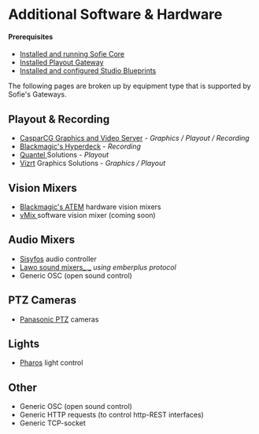 # Additional Software & Hardware

#### Prerequisites

* [Installed and running Sofie Core](../installing-sofie-server-core.md)
* [Installed Playout Gateway](../installing-a-gateway/playout-gateway.md)
* [Installed and configured Studio Blueprints](../installing-blueprints.md#installing-a-studio-blueprint)

The following pages are broken up by equipment type that is supported by Sofie's Gateways.

## Playout & Recording
* [CasparCG Graphics and Video Server](casparcg-server-installation.md) - _Graphics / Playout / Recording_
* [Blackmagic's Hyperdeck](https://www.blackmagicdesign.com/products/hyperdeckstudio) - _Recording_ 
* [Quantel ](http://www.quantel.com)Solutions - _Playout_
* [Vizrt](https://www.vizrt.com/) Graphics Solutions - _Graphics / Playout_

## Vision Mixers
* [Blackmagic's ATEM](https://www.blackmagicdesign.com/products/atem) hardware vision mixers
* [vMix ](https://www.vmix.com/)software vision mixer \(coming soon\)

## Audio Mixers
* [Sisyfos](https://github.com/olzzon/sisyfos-audio-controller) audio controller
* [Lawo sound mixers_,_](https://www.lawo.com/applications/broadcast-production/audio-consoles.html) _using emberplus protocol_
* Generic OSC \(open sound control\)

## PTZ Cameras
* [Panasonic PTZ](https://pro-av.panasonic.net/en/products/ptz_camera_systems.html) cameras

## Lights
* [Pharos](https://www.pharoscontrols.com/) light control

## Other
* Generic OSC \(open sound control\)
* Generic HTTP requests \(to control http-REST interfaces\)
* Generic TCP-socket
